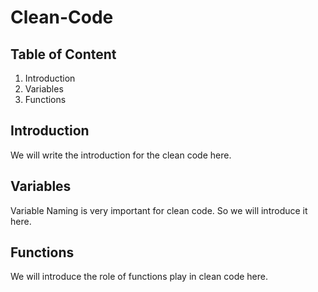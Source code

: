 # Clean-Code

## Table of Content

  1. Introduction
  2. Variables
  3. Functions

## Introduction
  We will write the introduction for the clean code here.
  

## Variables
  Variable Naming is very important for clean code. So we will introduce it here.
  
## Functions
  We will introduce the role of functions play in clean code here.
